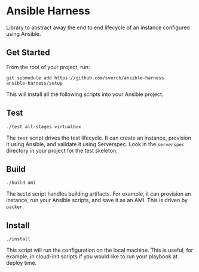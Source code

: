 # Ansible Harness

Library to abstract away the end to end lifecycle of an instance configured
using Ansible.

## Get Started

From the root of your project, run:

```
git submodule add https://github.com/sverch/ansible-harness
ansible-harness/setup
```

This will install all the following scripts into your Ansible project.

## Test

```
./test all-stages virtualbox
```

The `test` script drives the test lifecycle.  It can create an instance,
provision it using Ansible, and validate it using Serverspec.  Look in the
`serverspec` directory in your project for the test skeleton.

## Build

```
./build ami
```

The `build` script handles building artifacts.  For example, it can provision an
instance, run your Ansible scripts, and save it as an AMI.  This is driven by
`packer`.

## Install

```
./install
```

This script will run the configuration on the local machine.  This is useful,
for example, in cloud-init scripts if you would like to run your playbook at
deploy time.
